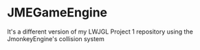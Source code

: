 # JMEGameEngine
It's a different version of my LWJGL Project 1 repository using the JmonkeyEngine's collision system

